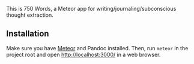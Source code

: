 This is 750 Words, a Meteor app for writing/journaling/subconscious
thought extraction.

Installation
------------

Make sure you have [Meteor](http://meteor.com/) and Pandoc installed.
Then, run `meteor` in the project root and open <http://localhost:3000/>
in a web browser.
